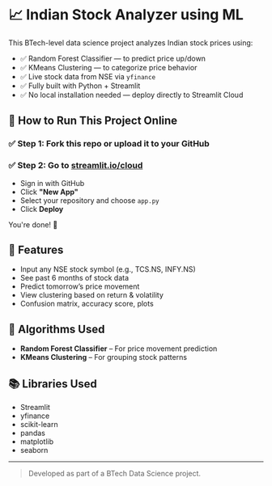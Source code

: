 # 📈 Indian Stock Analyzer using ML

This BTech-level data science project analyzes Indian stock prices using:
- ✅ Random Forest Classifier — to predict price up/down
- ✅ KMeans Clustering — to categorize price behavior
- ✅ Live stock data from NSE via `yfinance`
- ✅ Fully built with Python + Streamlit
- ✅ No local installation needed — deploy directly to Streamlit Cloud

## 🚀 How to Run This Project Online

### ✅ Step 1: Fork this repo or upload it to your GitHub

### ✅ Step 2: Go to [streamlit.io/cloud](https://streamlit.io/cloud)
- Sign in with GitHub
- Click **"New App"**
- Select your repository and choose `app.py`
- Click **Deploy**

You're done! 🎉

## 🧠 Features

- Input any NSE stock symbol (e.g., TCS.NS, INFY.NS)
- See past 6 months of stock data
- Predict tomorrow’s price movement
- View clustering based on return & volatility
- Confusion matrix, accuracy score, plots

## 🧪 Algorithms Used

- **Random Forest Classifier** – For price movement prediction
- **KMeans Clustering** – For grouping stock patterns

## 📚 Libraries Used
- Streamlit
- yfinance
- scikit-learn
- pandas
- matplotlib
- seaborn

---

> Developed as part of a BTech Data Science project.

